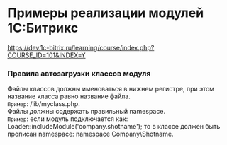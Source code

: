 # Примеры реализации модулей 1C:Битрикс

https://dev.1c-bitrix.ru/learning/course/index.php?COURSE_ID=101&INDEX=Y

### Правила автозагрузки классов модуля

Файлы классов должны именоваться в нижнем регистре, при этом название класса равно название файла.  
`Пример`: /lib/myclass.php.  
Файлы должны содержать правильный namespace.  
`Пример`: если модуль подключается как: Loader::includeModule('company.shotname'); то в классе должен быть прописан namespace: namespace Company\Shotname.  
